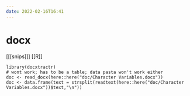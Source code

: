 ```yaml
---
date: 2022-02-16T16:41
---
```


# docx 

[[[snips]]]
[[R]]

    library(docxtractr)
    # wont work; has to be a table; data pasta won't work either
    doc <- read_docx(here::here("doc/Character Variables.docx"))
    doc <- data.frame(text = strsplit(readtext(here::here("doc/Character Variables.docx"))$text,"\n"))